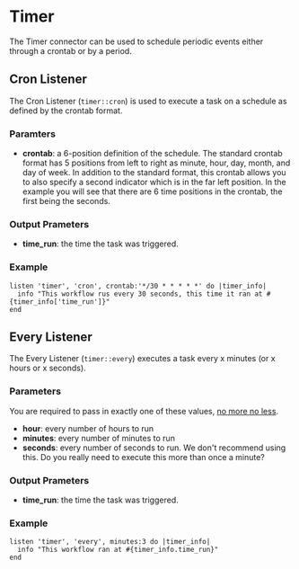 # Timer
The Timer connector can be used to schedule periodic events either through a crontab or by a period.

## Cron Listener
The Cron Listener (`timer::cron`) is used to execute a task on a schedule as defined by the crontab format. 

### Paramters
- **crontab**: a 6-position definition of the schedule. The standard crontab format has 5 positions from left to right as minute, hour, day, month, and day of week. In addition to the standard format, this crontab allows you to also specify a second indicator which is in the far left position. In the example you will see that there are 6 time positions in the crontab, the first being the seconds.

### Output Prameters
- **time_run**: the time the task was triggered.

### Example
    listen 'timer', 'cron', crontab:'*/30 * * * * *' do |timer_info|
      info "This workflow rus every 30 seconds, this time it ran at #{timer_info['time_run']}"
    end

## Every Listener
The Every Listener (`timer::every`) executes a task every x minutes (or x hours or x seconds).

### Parameters
You are required to pass in exactly one of these values, [no more no less](https://www.youtube.com/watch?v=xOrgLj9lOwk).

- **hour**: every number of hours to run
- **minutes**: every number of minutes to run
- **seconds**: every number of seconds to run. We don't recommend using this. Do you really need to execute this more than once a minute?

### Output Prameters
- **time_run**: the time the task was triggered.

### Example
    listen 'timer', 'every', minutes:3 do |timer_info|
      info "This workflow ran at #{timer_info.time_run}"
    end

